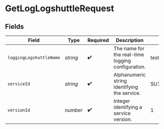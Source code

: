 # GetLogLogshuttleRequest


## Fields

| Field                                             | Type                                              | Required                                          | Description                                       | Example                                           |
| ------------------------------------------------- | ------------------------------------------------- | ------------------------------------------------- | ------------------------------------------------- | ------------------------------------------------- |
| `loggingLogshuttleName`                           | *string*                                          | :heavy_check_mark:                                | The name for the real-time logging configuration. | test-log-endpoint                                 |
| `serviceId`                                       | *string*                                          | :heavy_check_mark:                                | Alphanumeric string identifying the service.      | SU1Z0isxPaozGVKXdv0eY                             |
| `versionId`                                       | *number*                                          | :heavy_check_mark:                                | Integer identifying a service version.            | 1                                                 |